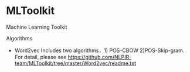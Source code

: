 # MLToolkit
Machine Learning Toolkit

Algorithms
  + Word2vec
    Includes two algorithms，1) POS-CBOW  2)POS-Skip-gram. For detail, please see https://github.com/NLPIR-team/MLToolkit/tree/master/Word2vec/readme.txt

  
